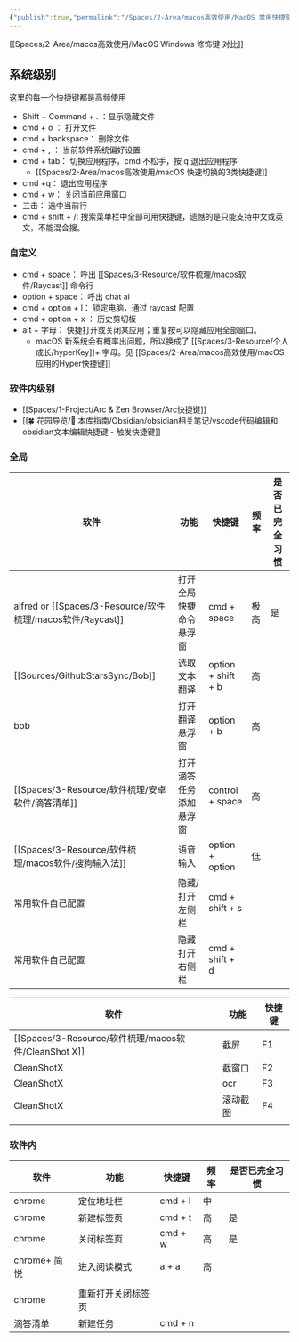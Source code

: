 ```yaml
---
{"publish":true,"permalink":"/Spaces/2-Area/macos高效使用/MacOS 常用快捷键.md","created":"2023-12-24","modified":"2024-12-19","published":"2025-07-29T01:27:41.781+08:00","cssclasses":""}
---
```


[[Spaces/2-Area/macos高效使用/MacOS Windows 修饰键 对比]]

## 系统级别

这里的每一个快捷键都是高频使用

- Shift + Command + . ：显示隐藏文件
- cmd + o ： 打开文件
- cmd + backspace： 删除文件
- cmd + , ： 当前软件系统偏好设置
- cmd + tab： 切换应用程序，cmd 不松手，按 q 退出应用程序
	- [[Spaces/2-Area/macos高效使用/macOS 快速切换的3类快捷键]]
- cmd +q： 退出应用程序
- cmd + w： 关闭当前应用窗口
- 三击： 选中当前行
- cmd + shift + /: 搜索菜单栏中全部可用快捷键，遗憾的是只能支持中文或英文，不能混合搜。

### 自定义

- cmd + space： 呼出 [[Spaces/3-Resource/软件梳理/macos软件/Raycast]] 命令行
- option + space： 呼出 chat ai
- cmd + option + l： 锁定电脑，通过 raycast 配置
- cmd + option + x ： 历史剪切板
- alt + 字母： 快捷打开或关闭某应用；重复按可以隐藏应用全部窗口。
	- macOS 新系统会有概率出问题，所以换成了 [[Spaces/3-Resource/个人成长/hyperKey]]+ 字母。见 [[Spaces/2-Area/macos高效使用/macOS 应用的Hyper快捷键]]

### 软件内级别

- [[Spaces/1-Project/Arc & Zen Browser/Arc快捷键]]
- [[🍀 花园导览/🧰 本库指南/Obsidian/obsidian相关笔记/vscode代码编辑和obsidian文本编辑快捷键 - 触发快捷键]]

### 全局

| 软件                    | 功能          | 快捷键                | 频率  | 是否已完全习惯 |
| --------------------- | ----------- | ------------------ | --- | ------- |
| alfred or [[Spaces/3-Resource/软件梳理/macos软件/Raycast]] | 打开全局快捷命令悬浮窗 | cmd + space        | 极高  | 是       |
| [[Sources/GithubStarsSync/Bob]]               | 选取文本翻译      | option + shift + b | 高   |         |
| bob                   | 打开翻译悬浮窗     | option + b         | 高   |         |
| [[Spaces/3-Resource/软件梳理/安卓软件/滴答清单]]              | 打开滴答任务添加悬浮窗 | control + space    | 高   |         |
| [[Spaces/3-Resource/软件梳理/macos软件/搜狗输入法]]             | 语音输入        | option + option    | 低   |         |
| 常用软件自己配置              | 隐藏/打开左侧栏    | cmd + shift + s    |     |         |
| 常用软件自己配置              | 隐藏打开右侧栏     | cmd + shift + d    |     |         |


| 软件              | 功能   | 快捷键 |
| --------------- | ---- | --- |
| [[Spaces/3-Resource/软件梳理/macos软件/CleanShot X]] | 截屏   | F1  |
| CleanShotX      | 截窗口  | F2  |
| CleanShotX      | ocr  | F3  |
| CleanShotX      | 滚动截图 | F4  |
|                 |      |     |


### 软件内

| 软件         | 功能        | 快捷键     | 频率  | 是否已完全习惯 |
| ---------- | --------- | ------- | --- | ------- |
| chrome     | 定位地址栏     | cmd + l | 中   |         |
| chrome     | 新建标签页     | cmd + t | 高   | 是       |
| chrome     | 关闭标签页     | cmd + w | 高   | 是       |
| chrome+ 简悦 | 进入阅读模式    | a + a   | 高   |         |
|            |           |         |     |         |
| chrome     | 重新打开关闭标签页 |         |     |         |
| 滴答清单       | 新建任务      | cmd + n |     |         |